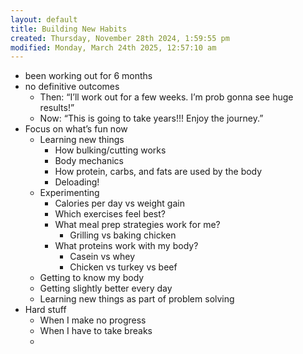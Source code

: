 ```yaml
---
layout: default
title: Building New Habits
created: Thursday, November 28th 2024, 1:59:55 pm
modified: Monday, March 24th 2025, 12:57:10 am
---
```


- been working out for 6 months
- no definitive outcomes
	- Then: “I’ll work out for a few weeks. I’m prob gonna see huge results!”
	- Now: “This is going to take years!!! Enjoy the journey.”
- Focus on what’s fun now
	- Learning new things
		- How bulking/cutting works
		- Body mechanics
		- How protein, carbs, and fats are used by the body
		- Deloading!
	- Experimenting
		- Calories per day vs weight gain
		- Which exercises feel best?
		- What meal prep strategies work for me?
			- Grilling vs baking chicken
		- What proteins work with my body?
			- Casein vs whey
			- Chicken vs turkey vs beef
	- Getting to know my body
	- Getting slightly better every day
	- Learning new things as part of problem solving
- Hard stuff
	- When I make no progress
	- When I have to take breaks
	-
